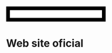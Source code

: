 <p align="lefth">
  <a href="https://metaplex.com">
    <img alt="Asphalt Tyre" src="img/logotipo.png" style="background: black; padding: 10px" width="250" />
  </a>
</p>


# <a hreff="https://asphalttyre.com">Web site oficial<a/>

